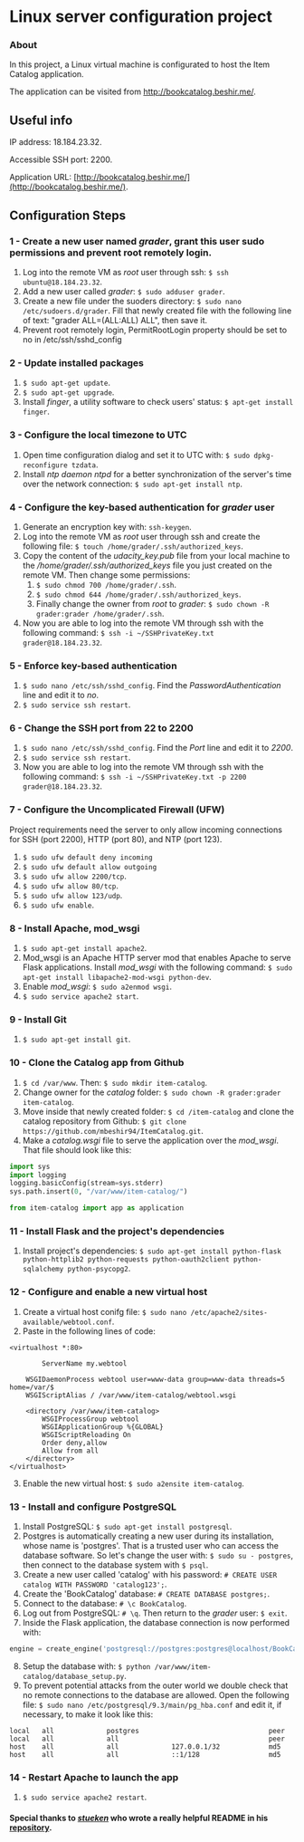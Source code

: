 # Linux server configuration project

### About

In this project, a Linux virtual machine is configurated to host the Item Catalog application.

The application can be visited from http://bookcatalog.beshir.me/.

## Useful info

IP address: 18.184.23.32.

Accessible SSH port: 2200.

Application URL: [http://bookcatalog.beshir.me/](http://bookcatalog.beshir.me/).

## Configuration Steps

### 1 - Create a new user named *grader*, grant this user sudo permissions and prevent root remotely login.

1. Log into the remote VM as *root* user through ssh: `$ ssh ubuntu@18.184.23.32`.
2. Add a new user called *grader*: `$ sudo adduser grader`.
3. Create a new file under the suoders directory: `$ sudo nano /etc/sudoers.d/grader`. Fill that newly created file with the following line of text: "grader ALL=(ALL:ALL) ALL", then save it.
4. Prevent root remotely login, PermitRootLogin property should be set to no in /etc/ssh/sshd_config

### 2 - Update installed packages

1. `$ sudo apt-get update`.
2. `$ sudo apt-get upgrade`.
3. Install *finger*, a utility software to check users' status: `$ apt-get install finger`.

### 3 - Configure the local timezone to UTC

1. Open time configuration dialog and set it to UTC with: `$ sudo dpkg-reconfigure tzdata`.
2. Install *ntp daemon ntpd* for a better synchronization of the server's time over the network connection: `$ sudo apt-get install ntp`.

### 4 - Configure the key-based authentication for *grader* user

1. Generate an encryption key with: `ssh-keygen`.
2. Log into the remote VM as *root* user through ssh and create the following file: `$ touch /home/grader/.ssh/authorized_keys`.
3. Copy the content of the *udacity_key.pub* file from your local machine to the */home/grader/.ssh/authorized_keys* file you just created on the remote VM. Then change some permissions:
	1. `$ sudo chmod 700 /home/grader/.ssh`.
	2. `$ sudo chmod 644 /home/grader/.ssh/authorized_keys`.
	3. Finally change the owner from *root* to *grader*: `$ sudo chown -R grader:grader /home/grader/.ssh`.
4. Now you are able to log into the remote VM through ssh with the following command: `$ ssh -i ~/SSHPrivateKey.txt grader@18.184.23.32`.

### 5 - Enforce key-based authentication
1. `$ sudo nano /etc/ssh/sshd_config`. Find the *PasswordAuthentication* line and edit it to *no*.
2. `$ sudo service ssh restart`.

### 6 - Change the SSH port from 22 to 2200
1. `$ sudo nano /etc/ssh/sshd_config`. Find the *Port* line and edit it to *2200*.
2. `$ sudo service ssh restart`.
3. Now you are able to log into the remote VM through ssh with the following command: `$ ssh -i ~/SSHPrivateKey.txt -p 2200 grader@18.184.23.32`.

### 7 - Configure the Uncomplicated Firewall (UFW)

Project requirements need the server to only allow incoming connections for SSH (port 2200), HTTP (port 80), and NTP (port 123).

1. `$ sudo ufw default deny incoming`
2. `$ sudo ufw default allow outgoing`
3. `$ sudo ufw allow 2200/tcp`.
4. `$ sudo ufw allow 80/tcp`.
5. `$ sudo ufw allow 123/udp`.
6. `$ sudo ufw enable`.

### 8 - Install Apache, mod_wsgi

1. `$ sudo apt-get install apache2`.
2. Mod_wsgi is an Apache HTTP server mod that enables Apache to serve Flask applications. Install *mod_wsgi* with the following command: `$ sudo apt-get install libapache2-mod-wsgi python-dev`.
3. Enable *mod_wsgi*: `$ sudo a2enmod wsgi`.
4. `$ sudo service apache2 start`.

### 9 - Install Git

1. `$ sudo apt-get install git`.

### 10 - Clone the Catalog app from Github

1. `$ cd /var/www`. Then: `$ sudo mkdir item-catalog`.
2. Change owner for the *catalog* folder: `$ sudo chown -R grader:grader item-catalog`.
3. Move inside that newly created folder: `$ cd /item-catalog` and clone the catalog repository from Github: `$ git clone https://github.com/mbeshir94/ItemCatalog.git`.
4. Make a *catalog.wsgi* file to serve the application over the *mod_wsgi*. That file should look like this:

```python
import sys
import logging
logging.basicConfig(stream=sys.stderr)
sys.path.insert(0, "/var/www/item-catalog/")

from item-catalog import app as application
```

### 11 - Install  Flask and the project's dependencies

1. Install project's dependencies: `$ sudo apt-get install python-flask python-httplib2 python-requests python-oauth2client python-sqlalchemy python-psycopg2`. 

### 12 - Configure and enable a new virtual host

1. Create a virtual host conifg file: `$ sudo nano /etc/apache2/sites-available/webtool.conf`.
2. Paste in the following lines of code:
```
<virtualhost *:80>

        ServerName my.webtool

    WSGIDaemonProcess webtool user=www-data group=www-data threads=5 home=/var/$
    WSGIScriptAlias / /var/www/item-catalog/webtool.wsgi

    <directory /var/www/item-catalog>
        WSGIProcessGroup webtool
        WSGIApplicationGroup %{GLOBAL}
        WSGIScriptReloading On
        Order deny,allow
        Allow from all
    </directory>
</virtualhost>

```

3. Enable the new virtual host: `$ sudo a2ensite item-catalog`.

### 13 - Install and configure PostgreSQL

1. Install PostgreSQL: `$ sudo apt-get install postgresql`.
2. Postgres is automatically creating a new user during its installation, whose name is 'postgres'. That is a trusted user who can access the database software. So let's change the user with: `$ sudo su - postgres`, then connect to the database system with `$ psql`.
3. Create a new user called 'catalog' with his password: `# CREATE USER catalog WITH PASSWORD 'catalog123';`.
4. Create the 'BookCatalog' database: `# CREATE DATABASE postgres;`.
5. Connect to the database: `# \c BookCatalog`.
6. Log out from PostgreSQL: `# \q`. Then return to the *grader* user: `$ exit`.
7. Inside the Flask application, the database connection is now performed with: 
```python
engine = create_engine('postgresql://postgres:postgres@localhost/BookCatalog')
```
8. Setup the database with: `$ python /var/www/item-catalog/database_setup.py`.
9. To prevent potential attacks from the outer world we double check that no remote connections to the database are allowed. Open the following file: `$ sudo nano /etc/postgresql/9.3/main/pg_hba.conf` and edit it, if necessary, to make it look like this: 
```
local   all             postgres                                peer
local   all             all                                     peer
host    all             all             127.0.0.1/32            md5
host    all             all             ::1/128                 md5
```

### 14 - Restart Apache to launch the app
1. `$ sudo service apache2 restart`.

#### Special thanks to [*stueken*](https://github.com/stueken) who wrote a really helpful README in his [repository](https://github.com/stueken/FSND-P5_Linux-Server-Configuration).
